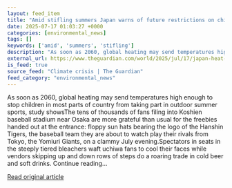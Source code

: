 ```yaml
---
layout: feed_item
title: "Amid stifling summers Japan warns of future restrictions on children’s sport"
date: 2025-07-17 01:03:27 +0000
categories: [environmental_news]
tags: []
keywords: ['amid', 'summers', 'stifling']
description: "As soon as 2060, global heating may send temperatures high enough to stop children in most parts of country from taking part in outdoor summer sports, study ..."
external_url: https://www.theguardian.com/world/2025/jul/17/japan-heat-childrens-summer-sport-restrictions-global-heating
is_feed: true
source_feed: "Climate crisis | The Guardian"
feed_category: "environmental_news"
---
```


As soon as 2060, global heating may send temperatures high enough to stop children in most parts of country from taking part in outdoor summer sports, study showsThe tens of thousands of fans filing into Koshien baseball stadium near Osaka are more grateful than usual for the freebies handed out at the entrance: floppy sun hats bearing the logo of the Hanshin Tigers, the baseball team they are about to watch play their rivals from Tokyo, the Yomiuri Giants, on a clammy July evening.Spectators in seats in the steeply tiered bleachers waft uchiwa fans to cool their faces while vendors skipping up and down rows of steps do a roaring trade in cold beer and soft drinks. Continue reading...

[Read original article](https://www.theguardian.com/world/2025/jul/17/japan-heat-childrens-summer-sport-restrictions-global-heating)
